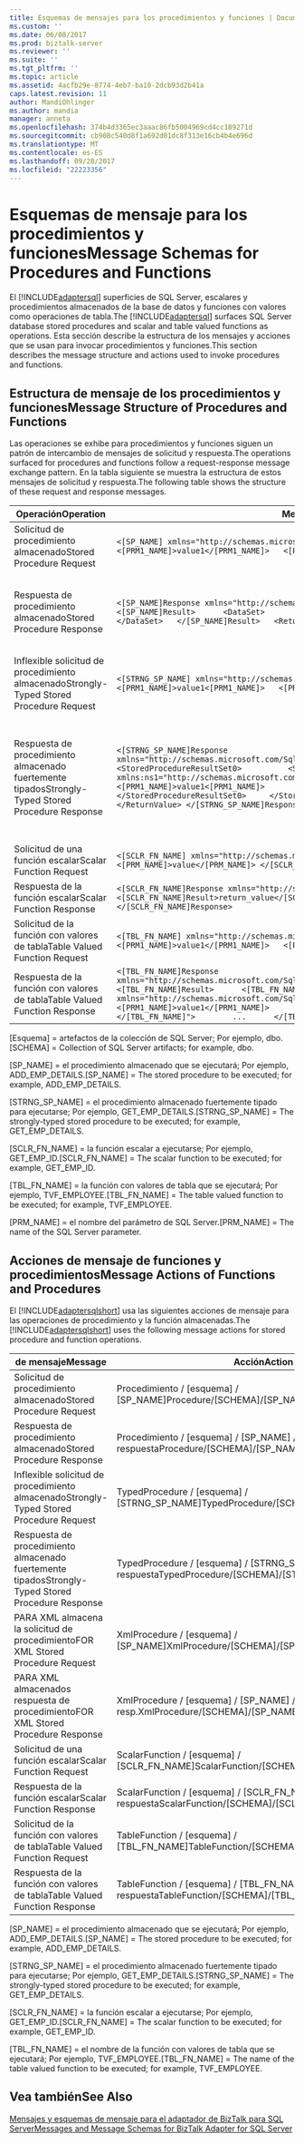 ```yaml
---
title: Esquemas de mensajes para los procedimientos y funciones | Documentos de Microsoft
ms.custom: ''
ms.date: 06/08/2017
ms.prod: biztalk-server
ms.reviewer: ''
ms.suite: ''
ms.tgt_pltfrm: ''
ms.topic: article
ms.assetid: 4acfb29e-8774-4eb7-ba10-2dcb93d2b41a
caps.latest.revision: 11
author: MandiOhlinger
ms.author: mandia
manager: anneta
ms.openlocfilehash: 374b4d3365ec3aaac86fb5004969cd4cc189271d
ms.sourcegitcommit: cb908c540d8f1a692d01dc8f313e16cb4b4e696d
ms.translationtype: MT
ms.contentlocale: es-ES
ms.lasthandoff: 09/20/2017
ms.locfileid: "22223356"
---
```

# <a name="message-schemas-for-procedures-and-functions"></a><span data-ttu-id="f547a-102">Esquemas de mensaje para los procedimientos y funciones</span><span class="sxs-lookup"><span data-stu-id="f547a-102">Message Schemas for Procedures and Functions</span></span>
<span data-ttu-id="f547a-103">El [!INCLUDE[adaptersql](../../includes/adaptersql-md.md)] superficies de SQL Server, escalares y procedimientos almacenados de la base de datos y funciones con valores como operaciones de tabla.</span><span class="sxs-lookup"><span data-stu-id="f547a-103">The [!INCLUDE[adaptersql](../../includes/adaptersql-md.md)] surfaces SQL Server database stored procedures and scalar and table valued functions as operations.</span></span> <span data-ttu-id="f547a-104">Esta sección describe la estructura de los mensajes y acciones que se usan para invocar procedimientos y funciones.</span><span class="sxs-lookup"><span data-stu-id="f547a-104">This section describes the message structure and actions used to invoke procedures and functions.</span></span>  
  
## <a name="message-structure-of-procedures-and-functions"></a><span data-ttu-id="f547a-105">Estructura de mensaje de los procedimientos y funciones</span><span class="sxs-lookup"><span data-stu-id="f547a-105">Message Structure of Procedures and Functions</span></span>  
 <span data-ttu-id="f547a-106">Las operaciones se exhibe para procedimientos y funciones siguen un patrón de intercambio de mensajes de solicitud y respuesta.</span><span class="sxs-lookup"><span data-stu-id="f547a-106">The operations surfaced for procedures and functions follow a request-response message exchange pattern.</span></span> <span data-ttu-id="f547a-107">En la tabla siguiente se muestra la estructura de estos mensajes de solicitud y respuesta.</span><span class="sxs-lookup"><span data-stu-id="f547a-107">The following table shows the structure of these request and response messages.</span></span>  
  
|<span data-ttu-id="f547a-108">Operación</span><span class="sxs-lookup"><span data-stu-id="f547a-108">Operation</span></span>|<span data-ttu-id="f547a-109">Mensaje XML</span><span class="sxs-lookup"><span data-stu-id="f547a-109">XML Message</span></span>|<span data-ttu-id="f547a-110">Description</span><span class="sxs-lookup"><span data-stu-id="f547a-110">Description</span></span>|  
|---------------|-----------------|-----------------|  
|<span data-ttu-id="f547a-111">Solicitud de procedimiento almacenado</span><span class="sxs-lookup"><span data-stu-id="f547a-111">Stored Procedure Request</span></span>|`<[SP_NAME] xmlns="http://schemas.microsoft.com/Sql/2008/05/Procedures/[SCHEMA]">   <[PRM1_NAME]>value1</[PRM1_NAME]>   <[PRM2_NAME]>value2</[PRM2_NAME]>   … </[SP_NAME]>`|-|  
|<span data-ttu-id="f547a-112">Respuesta de procedimiento almacenado</span><span class="sxs-lookup"><span data-stu-id="f547a-112">Stored Procedure Response</span></span>|`<[SP_NAME]Response xmlns="http://schemas.microsoft.com/Sql/2008/05/Procedures/[SCHEMA]">   <[SP_NAME]Result>      <DataSet>        <any>[Value]</any>       <any>[Value]</any>       …     </DataSet>   </[SP_NAME]Result>   <ReturnValue>[Value]</ReturnValue> </[SP_NAME]Response>`|<span data-ttu-id="f547a-113">El valor devuelto de un procedimiento almacenado es una matriz de conjunto de datos.</span><span class="sxs-lookup"><span data-stu-id="f547a-113">The return value of a stored procedure is an array of DataSet.</span></span>|  
|<span data-ttu-id="f547a-114">Inflexible solicitud de procedimiento almacenado</span><span class="sxs-lookup"><span data-stu-id="f547a-114">Strongly-Typed Stored Procedure Request</span></span>|`<[STRNG_SP_NAME] xmlns="http://schemas.microsoft.com/Sql/2008/05/TypedProcedures/[SCHEMA]">   <[PRM1_NAME]>value1<[PRM1_NAME]>   <[PRM2_NAME]>value2</[PRM2_NAME]>   … </[STRNG_SP_NAME]>`|-|  
|<span data-ttu-id="f547a-115">Respuesta de procedimiento almacenado fuertemente tipados</span><span class="sxs-lookup"><span data-stu-id="f547a-115">Strongly-Typed Stored Procedure Response</span></span>|`<[STRNG_SP_NAME]Response xmlns="http://schemas.microsoft.com/Sql/2008/05/TypedProcedures/[SCHEMA]">     <StoredProcedureResultSet0>          <StoredProcedureResultSet0 xmlns:ns1="http://schemas.microsoft.com/Sql/2008/05/ProcedureResultSets/[SCHEMA]/[STRNG_SP_NAME]">               <[PRM1_NAME]>value1<[PRM1_NAME]>               <[PRM2_NAME]>value2</[PRM2_NAME]>               …         </StoredProcedureResultSet0>     </StoredProcedureResultSet0>    <ReturnValue>[Value]</ReturnValue> </[STRNG_SP_NAME]Response>`|<span data-ttu-id="f547a-116">El valor devuelto de un procedimiento almacenado fuertemente tipado es una matriz de datos fuertemente tipados.</span><span class="sxs-lookup"><span data-stu-id="f547a-116">The return value of a strongly-typed stored procedure is an array of strongly-typed data.</span></span>|  
|<span data-ttu-id="f547a-117">Solicitud de una función escalar</span><span class="sxs-lookup"><span data-stu-id="f547a-117">Scalar Function Request</span></span>|`<[SCLR_FN_NAME] xmlns="http://schemas.microsoft.com/Sql/2008/05/ScalarFunctions/[SCHEMA]">   <[PRM_NAME]>value</[PRM_NAME]> </[SCLR_FN_NAME]>`|-|  
|<span data-ttu-id="f547a-118">Respuesta de la función escalar</span><span class="sxs-lookup"><span data-stu-id="f547a-118">Scalar Function Response</span></span>|`<[SCLR_FN_NAME]Response xmlns="http://schemas.microsoft.com/Sql/2008/05/ScalarFunctions/[SCHEMA]">   <[SCLR_FN_NAME]Result>return_value</[SCLR_FN_NAME]Result>   <[PRM_NAME]>value</[PRM_NAME]>   </[SCLR_FN_NAME]Response>`|-|  
|<span data-ttu-id="f547a-119">Solicitud de la función con valores de tabla</span><span class="sxs-lookup"><span data-stu-id="f547a-119">Table Valued Function Request</span></span>|`<[TBL_FN_NAME] xmlns="http://schemas.microsoft.com/Sql/2008/05/TableValuedFunctions/[SCHEMA]">   <[PRM1_NAME]>value1</[PRM1_NAME]>   <[PRM2_NAME]>value2</[PRM2_NAME]>   … </[TBL_FN_NAME]>`|-|  
|<span data-ttu-id="f547a-120">Respuesta de la función con valores de tabla</span><span class="sxs-lookup"><span data-stu-id="f547a-120">Table Valued Function Response</span></span>|`<[TBL_FN_NAME]Response xmlns="http://schemas.microsoft.com/Sql/2008/05/TableValuedFunctions/[SCHEMA]">   <[TBL_FN_NAME]Result>      <[TBL_FN_NAME] xmlns="http://schemas.microsoft.com/Sql/2008/05/TableValuedFunctions/[SCHEMA]">         <[PRM1_NAME]>value1</[PRM1_NAME]>         <[PRM2_NAME]>value2</[PRM2_NAME]>         ...      </[TBL_FN_NAME]">        ...      </[TBL_FN_NAME]Result> </[TBL_FN_NAME]Response>`||  
  
 <span data-ttu-id="f547a-121">[Esquema] = artefactos de la colección de SQL Server; Por ejemplo, dbo.</span><span class="sxs-lookup"><span data-stu-id="f547a-121">[SCHEMA] = Collection of SQL Server artifacts; for example, dbo.</span></span>  
  
 <span data-ttu-id="f547a-122">[SP_NAME] = el procedimiento almacenado que se ejecutará; Por ejemplo, ADD_EMP_DETAILS.</span><span class="sxs-lookup"><span data-stu-id="f547a-122">[SP_NAME] = The stored procedure to be executed; for example, ADD_EMP_DETAILS.</span></span>  
  
 <span data-ttu-id="f547a-123">[STRNG_SP_NAME] = el procedimiento almacenado fuertemente tipado para ejecutarse; Por ejemplo, GET_EMP_DETAILS.</span><span class="sxs-lookup"><span data-stu-id="f547a-123">[STRNG_SP_NAME] = The strongly-typed stored procedure to be executed; for example, GET_EMP_DETAILS.</span></span>  
  
 <span data-ttu-id="f547a-124">[SCLR_FN_NAME] = la función escalar a ejecutarse; Por ejemplo, GET_EMP_ID.</span><span class="sxs-lookup"><span data-stu-id="f547a-124">[SCLR_FN_NAME] = The scalar function to be executed; for example, GET_EMP_ID.</span></span>  
  
 <span data-ttu-id="f547a-125">[TBL_FN_NAME] = la función con valores de tabla que se ejecutará; Por ejemplo, TVF_EMPLOYEE.</span><span class="sxs-lookup"><span data-stu-id="f547a-125">[TBL_FN_NAME] = The table valued function to be executed; for example, TVF_EMPLOYEE.</span></span>  
  
 <span data-ttu-id="f547a-126">[PRM_NAME] = el nombre del parámetro de SQL Server.</span><span class="sxs-lookup"><span data-stu-id="f547a-126">[PRM_NAME] = The name of the SQL Server parameter.</span></span>  
  
## <a name="message-actions-of-functions-and-procedures"></a><span data-ttu-id="f547a-127">Acciones de mensaje de funciones y procedimientos</span><span class="sxs-lookup"><span data-stu-id="f547a-127">Message Actions of Functions and Procedures</span></span>  
 <span data-ttu-id="f547a-128">El [!INCLUDE[adaptersqlshort](../../includes/adaptersqlshort-md.md)] usa las siguientes acciones de mensaje para las operaciones de procedimiento y la función almacenadas.</span><span class="sxs-lookup"><span data-stu-id="f547a-128">The [!INCLUDE[adaptersqlshort](../../includes/adaptersqlshort-md.md)] uses the following message actions for stored procedure and function operations.</span></span>  
  
|<span data-ttu-id="f547a-129">de mensaje</span><span class="sxs-lookup"><span data-stu-id="f547a-129">Message</span></span>|<span data-ttu-id="f547a-130">Acción</span><span class="sxs-lookup"><span data-stu-id="f547a-130">Action</span></span>|<span data-ttu-id="f547a-131">Ejemplo</span><span class="sxs-lookup"><span data-stu-id="f547a-131">Example</span></span>|  
|-------------|------------|-------------|  
|<span data-ttu-id="f547a-132">Solicitud de procedimiento almacenado</span><span class="sxs-lookup"><span data-stu-id="f547a-132">Stored Procedure Request</span></span>|<span data-ttu-id="f547a-133">Procedimiento / [esquema] / [SP_NAME]</span><span class="sxs-lookup"><span data-stu-id="f547a-133">Procedure/[SCHEMA]/[SP_NAME]</span></span>|<span data-ttu-id="f547a-134">Procedimiento/dbo/ADD_EMP_DETAILS</span><span class="sxs-lookup"><span data-stu-id="f547a-134">Procedure/dbo/ADD_EMP_DETAILS</span></span>|  
|<span data-ttu-id="f547a-135">Respuesta de procedimiento almacenado</span><span class="sxs-lookup"><span data-stu-id="f547a-135">Stored Procedure Response</span></span>|<span data-ttu-id="f547a-136">Procedimiento / [esquema] / [SP_NAME] / respuesta</span><span class="sxs-lookup"><span data-stu-id="f547a-136">Procedure/[SCHEMA]/[SP_NAME]/response</span></span>|<span data-ttu-id="f547a-137">Procedimiento/dbo/ADD_EMP_DETAILS/respuesta</span><span class="sxs-lookup"><span data-stu-id="f547a-137">Procedure/dbo/ADD_EMP_DETAILS/response</span></span>|  
|<span data-ttu-id="f547a-138">Inflexible solicitud de procedimiento almacenado</span><span class="sxs-lookup"><span data-stu-id="f547a-138">Strongly-Typed Stored Procedure Request</span></span>|<span data-ttu-id="f547a-139">TypedProcedure / [esquema] / [STRNG_SP_NAME]</span><span class="sxs-lookup"><span data-stu-id="f547a-139">TypedProcedure/[SCHEMA]/[STRNG_SP_NAME]</span></span>|<span data-ttu-id="f547a-140">TypedProcedure/dbo/GET_EMP_DETAILS</span><span class="sxs-lookup"><span data-stu-id="f547a-140">TypedProcedure/dbo/GET_EMP_DETAILS</span></span>|  
|<span data-ttu-id="f547a-141">Respuesta de procedimiento almacenado fuertemente tipados</span><span class="sxs-lookup"><span data-stu-id="f547a-141">Strongly-Typed Stored Procedure Response</span></span>|<span data-ttu-id="f547a-142">TypedProcedure / [esquema] / [STRNG_SP_NAME] / respuesta</span><span class="sxs-lookup"><span data-stu-id="f547a-142">TypedProcedure/[SCHEMA]/[STRNG_SP_NAME]/response</span></span>|<span data-ttu-id="f547a-143">TypedProcedure/dbo/GET_EMP_DETAILS/respuesta</span><span class="sxs-lookup"><span data-stu-id="f547a-143">TypedProcedure/dbo/GET_EMP_DETAILS/response</span></span>|  
|<span data-ttu-id="f547a-144">PARA XML almacena la solicitud de procedimiento</span><span class="sxs-lookup"><span data-stu-id="f547a-144">FOR XML Stored Procedure Request</span></span>|<span data-ttu-id="f547a-145">XmlProcedure / [esquema] / [SP_NAME]</span><span class="sxs-lookup"><span data-stu-id="f547a-145">XmlProcedure/[SCHEMA]/[SP_NAME]</span></span>|<span data-ttu-id="f547a-146">XmlProcedure/dbo/GET_EMP_DETAILS_FOR_XML</span><span class="sxs-lookup"><span data-stu-id="f547a-146">XmlProcedure/dbo/GET_EMP_DETAILS_FOR_XML</span></span>|  
|<span data-ttu-id="f547a-147">PARA XML almacenados respuesta de procedimiento</span><span class="sxs-lookup"><span data-stu-id="f547a-147">FOR XML Stored Procedure Response</span></span>|<span data-ttu-id="f547a-148">XmlProcedure / [esquema] / [SP_NAME] / resp.</span><span class="sxs-lookup"><span data-stu-id="f547a-148">XmlProcedure/[SCHEMA]/[SP_NAME]/resp</span></span>|<span data-ttu-id="f547a-149">XmlProcedure/dbo/GET_EMP_DETAILS_FOR_XML/respuesta</span><span class="sxs-lookup"><span data-stu-id="f547a-149">XmlProcedure/dbo/GET_EMP_DETAILS_FOR_XML/response</span></span>|  
|<span data-ttu-id="f547a-150">Solicitud de una función escalar</span><span class="sxs-lookup"><span data-stu-id="f547a-150">Scalar Function Request</span></span>|<span data-ttu-id="f547a-151">ScalarFunction / [esquema] / [SCLR_FN_NAME]</span><span class="sxs-lookup"><span data-stu-id="f547a-151">ScalarFunction/[SCHEMA]/[SCLR_FN_NAME]</span></span>|<span data-ttu-id="f547a-152">ScalarFunction/dbo/GET_EMP_ID</span><span class="sxs-lookup"><span data-stu-id="f547a-152">ScalarFunction/dbo/GET_EMP_ID</span></span>|  
|<span data-ttu-id="f547a-153">Respuesta de la función escalar</span><span class="sxs-lookup"><span data-stu-id="f547a-153">Scalar Function Response</span></span>|<span data-ttu-id="f547a-154">ScalarFunction / [esquema] / [SCLR_FN_NAME] / respuesta</span><span class="sxs-lookup"><span data-stu-id="f547a-154">ScalarFunction/[SCHEMA]/[SCLR_FN_NAME]/response</span></span>|<span data-ttu-id="f547a-155">ScalarFunction/dbo/GET_EMP_ID/respuesta</span><span class="sxs-lookup"><span data-stu-id="f547a-155">ScalarFunction/dbo/GET_EMP_ID/response</span></span>|  
|<span data-ttu-id="f547a-156">Solicitud de la función con valores de tabla</span><span class="sxs-lookup"><span data-stu-id="f547a-156">Table Valued Function Request</span></span>|<span data-ttu-id="f547a-157">TableFunction / [esquema] / [TBL_FN_NAME]</span><span class="sxs-lookup"><span data-stu-id="f547a-157">TableFunction/[SCHEMA]/[TBL_FN_NAME]</span></span>|<span data-ttu-id="f547a-158">TableFunction/dbo/TVF_EMPLOYEE</span><span class="sxs-lookup"><span data-stu-id="f547a-158">TableFunction/dbo/TVF_EMPLOYEE</span></span>|  
|<span data-ttu-id="f547a-159">Respuesta de la función con valores de tabla</span><span class="sxs-lookup"><span data-stu-id="f547a-159">Table Valued Function Response</span></span>|<span data-ttu-id="f547a-160">TableFunction / [esquema] / [TBL_FN_NAME] / respuesta</span><span class="sxs-lookup"><span data-stu-id="f547a-160">TableFunction/[SCHEMA]/[TBL_FN_NAME]/response</span></span>|<span data-ttu-id="f547a-161">TableFunction/dbo/TVF_EMPLOYEE/respuesta</span><span class="sxs-lookup"><span data-stu-id="f547a-161">TableFunction/dbo/TVF_EMPLOYEE/response</span></span>|  
  
 <span data-ttu-id="f547a-162">[SP_NAME] = el procedimiento almacenado que se ejecutará; Por ejemplo, ADD_EMP_DETAILS.</span><span class="sxs-lookup"><span data-stu-id="f547a-162">[SP_NAME] = The stored procedure to be executed; for example, ADD_EMP_DETAILS.</span></span>  
  
 <span data-ttu-id="f547a-163">[STRNG_SP_NAME] = el procedimiento almacenado fuertemente tipado para ejecutarse; Por ejemplo, GET_EMP_DETAILS.</span><span class="sxs-lookup"><span data-stu-id="f547a-163">[STRNG_SP_NAME] = The strongly-typed stored procedure to be executed; for example, GET_EMP_DETAILS.</span></span>  
  
 <span data-ttu-id="f547a-164">[SCLR_FN_NAME] = la función escalar a ejecutarse; Por ejemplo, GET_EMP_ID.</span><span class="sxs-lookup"><span data-stu-id="f547a-164">[SCLR_FN_NAME] = The scalar function to be executed; for example, GET_EMP_ID.</span></span>  
  
 <span data-ttu-id="f547a-165">[TBL_FN_NAME] = el nombre de la función con valores de tabla que se ejecutará; Por ejemplo, TVF_EMPLOYEE.</span><span class="sxs-lookup"><span data-stu-id="f547a-165">[TBL_FN_NAME] = The name of the table valued function to be executed; for example, TVF_EMPLOYEE.</span></span>  
  
## <a name="see-also"></a><span data-ttu-id="f547a-166">Vea también</span><span class="sxs-lookup"><span data-stu-id="f547a-166">See Also</span></span>  
 [<span data-ttu-id="f547a-167">Mensajes y esquemas de mensaje para el adaptador de BizTalk para SQL Server</span><span class="sxs-lookup"><span data-stu-id="f547a-167">Messages and Message Schemas for BizTalk Adapter for SQL Server</span></span>](../../adapters-and-accelerators/adapter-sql/messages-and-message-schemas-for-biztalk-adapter-for-sql-server.md)